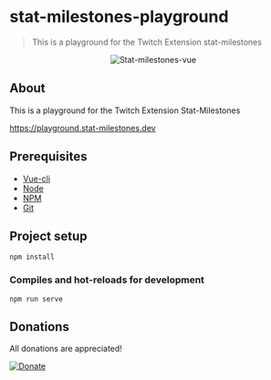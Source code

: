 # stat-milestones-playground

> This is a playground for the Twitch Extension stat-milestones

<p align="center">
    <img align="center" src="https://challengepost-s3-challengepost.netdna-ssl.com/photos/production/software_thumbnail_photos/000/771/851/datas/medium.png"  title="Stat-milestones-vue">
</p>

## About

This is a playground for the Twitch Extension Stat-Milestones
<br>

<a href="https://playground.stat-milestones.dev">https://playground.stat-milestones.dev</a>

## Prerequisites

- [Vue-cli][vue-cli]
- [Node][node]
- [NPM][npm]
- [Git][git]

## Project setup

[releases]: https://github.com/jackmcguire1/stat-milestones-vue/releases/
[vue-cli]: https://cli.vuejs.org/
[git]: https://git-scm.com/
[npm]: https://www.npmjs.com/get-npm
[node]: http://nodejs.org

```
npm install
```

### Compiles and hot-reloads for development

```
npm run serve
```

## Donations

All donations are appreciated!

[![Donate](https://img.shields.io/badge/Donate-PayPal-green.svg)](http://paypal.me/crazyjack12)
